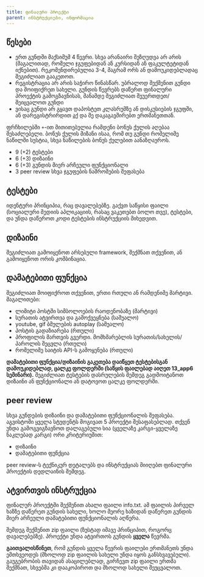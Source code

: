 ```yaml
---
title: ფინალური პროექტი
parent: ინსტრუქციები, ინფორმაცია
---
```


## წესები
- ერთ გუნდში მაქსიმუმ 4 წევრი. სხვა არანაირი შეზღუდვა არ არის (მაგალითად, რომელი ჯგუფებიდან ან კურსიდან ან ფაკულტეტიდან იქნებით). რეკომენდირებულია 3-4, მაგრამ ორს ან დამოუკიდებლადაც შეგიძლიათ გააკეთოთ.
- რეგისტრაცია არ არის საჭირო წინასწარ. უბრალოდ შექმენით გუნდი და მოიფიქრეთ სახელი. გუნდის წევრებს დაწერთ ფინალური პროექტის გამოგზავნისას, მანამდე შეგიძლიათ შეუერთდეთ/შეიცვალოთ გუნდი
- ვისაც გუნდი არ გყავთ დაპოსტეთ კლასრუმზე ან დისკუსიების ჯგუფში, ან დარეგისტრირდით [აქ](https://forms.gle/NCsKKva8RBGwtDb47) და მე დაკაგავშირებთ ერთმანეთთან.


ფრჩხილებში `+`-ით მითითებულია რამდენი ბონუს ქულის აღებაა შესაძლებელი. ბონუს ქულის მიზანი ისაა, რომ თუ გუნდი რომელიმე ნაწილში სუსტია, სხვა ნაწილების ბონუს ქულებით აანაზღაუროს.
- 9 (+2) ტესტები
- 6 (+3) დიზაინი 
- 6 (+3) გუნდის მიერ არჩეული ფუნქციონალი 
- 3 peer review სხვა ჯგუფების ნაშრომების შეფასება

## ტესტები 
იდენტური პრინციპია, რაც დავალებებზე. გაქვთ საწყისი ფაილი (სოციალური მედიის აპლიკაციის, რასაც ვაკეთებთ ბოლო თვე), ტესტები, და უნდა დაწეროთ კოდი ტესტების ინსტრუქციის მიხედვით.

## დიზაინი
შეგიძლიათ გამოიყენოთ არსებული framework, შექმნათ თქვენით, ან გამოიყენოთ ორის კომბინაცია.

## დამატებითი ფუნქცია
შეგიძლიათ მოიფიქროთ თქვენით, ერთი რთული ან რამდენიმე მარტივი. მაგალითები:

- ლიმიტი პოსტში სიმბოლოების რაოდენობაზე (მარტივი)
- სურათის ატვირთვა და გამოქვეყნება (საშუალო)
- youtube, gif ბმულების autoplay (საშუალო)
- პოსტის გადაზიარება (რთული)
- პროფილის მართვის გვერდი. მომხმარებლის სურათის/სახელის/პაროლის შეცვლა (რთული)
- რომელიმე საიტის API-ს გამოყენება (რთული)

**დამატებითი ფუნქცია/დიზაინის გაკეთება დაიწყეთ ტესტებისგან დამოუკიდებლად, ცალკე ფოლდერში (საწყის ფაილებად აიღეთ 13_app6 სემინარი).** შეგიძლიათ ტესტების დასრულების შემდეგ გადმოიტანოთ დიზაინი ან ფუნქციონალი ან დატოვოთ ცალკე ფოლდერში.


## peer review
სხვა გუნდების დიზაინი და დამატებითი ფუნქციონალის შეფასება. აგვისტოში ყველა სტუდენტს მოგივათ 5 პროექტი შესაფასებლად. თქვენ უნდა გამოგვიგზავნოთ დალაგებული სია (ყველაზე კარგი-ყველაზე ნაკლებად კარგი) ორი კრიტერიუმით:
- დიზაინი
- დამატებითი ფუნქცია

peer review-ს ტექნიკურ დეტალებს და ინსტრუქციას მიიღებთ ფინალური პროექტის დედლაინის შემდეგ.


## ატვირთვის ინსტრუქცია
ფინალურ პროექტში შექმენით ახალი ფაილი info.txt. ამ ფაილის პირველ ხაზზე დაწერეთ გუნდის სახელი, ხოლო მეორე ხაზიდან დაწერეთ გუნდის მიერ არჩეული დამატებითი ფუნქციონალის აღწერა.

შემდეგ შექმენით zip ფაილი (ზუსტად იმავე პრინციპით, როგორც დავალებებზე). პროექტი უნდა ატვირთოს გუნდის **ყველა** წევრმა. 

**გაითვალისწინეთ**, რომ გუნდის ყველა წევრის ფაილები ერთმანეთს უნდა ემთხვეოდეს (მხოლოდ zip ფაილის სახელი უნდა იყოს განსხვავებული). გაუგებრობის თავიდან ასაცილებლად, გირჩევთ zip ფაილი ერთმა შექმნათ, სხვებმა კი დააკოპიროთ და მხოლოდ სახელი შეუცვალოთ. 
